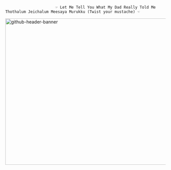                           ☞ Let Me Tell You What My Dad Really Told Me Thothalum Jeichalum Meesaya Murukku (Twist your mustache) ☜			
<img width="1700" height="460" alt="github-header-banner" src="https://github.com/user-attachments/assets/56d701f7-04d9-4b22-81a4-12566f0fec46" />
